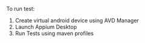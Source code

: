 To run test:
1. Create virtual android device using AVD Manager
2. Launch Appium Desktop
3. Run Tests using maven profiles